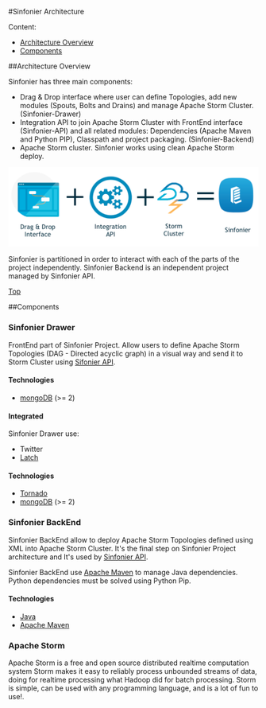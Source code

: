 #<a name="top"></a>Sinfonier Architecture 

Content:<br>

* [Architecture Overview](#section1)
* [Components](#section2)

##<a name="section1"></a>Architecture Overview

Sinfonier has three main components:

* Drag & Drop interface where user can define Topologies, add new modules (Spouts, Bolts and Drains) and manage Apache Storm Cluster. (Sinfonier-Drawer)
* Integration API to join Apache Storm Cluster with FrontEnd interface (Sinfonier-API) and all related modules: Dependencies (Apache Maven and Python PIP), Classpath and project packaging. (Sinfonier-Backend)
* Apache Storm cluster. Sinfonier works using clean Apache Storm deploy.

![Figure 1 - Sinfonier Overview](images/sinfonier-overview.png "Figure 1 - Sinfonier Overview")

Sinfonier is partitioned in order to interact with each of the parts of the project independently. Sinfonier Backend is an independent project managed by Sinfonier API.

[Top](#top)

##<a name="section2"></a>Components

### Sinfonier Drawer

FrontEnd part of Sinfonier Project. Allow users to define Apache Storm Topologies (DAG - Directed acyclic graph) in a visual way and send it to Storm Cluster using [Sifonier API](https://github.com/telefonicaid/fiware-sinfonier/sinfonier-backend-api).

#### Technologies

* [mongoDB](http://www.mongodb.org/) (>= 2)

#### Integrated

Sinfonier Drawer use:

* Twitter
* [Latch](https://latch.elevenpaths.com/)

#### Technologies

* [Tornado](http://www.tornadoweb.org/en/stable/)
* [mongoDB](http://www.mongodb.org/) (>= 2)

### Sinfonier BackEnd

Sinfonier BackEnd allow to deploy Apache Storm Topologies defined using XML into Apache Storm Cluster. It's the final step on Sinfonier Project architecture and It's used by [Sinfonier API](https://github.com/telefonicaid/fiware-sinfonier/sinfonier-backend-api).

Sinfonier BackEnd use [Apache Maven](https://maven.apache.org/) to manage Java dependencies. Python dependencies must be solved using Python Pip.

#### Technologies

* [Java](https://www.java.com/es/download/help/index_installing.xml?j=7)
* [Apache Maven](https://maven.apache.org/)

### Apache Storm

Apache Storm is a free and open source distributed realtime computation system
Storm makes it easy to reliably process unbounded streams of data, doing for realtime processing what Hadoop did for batch processing. Storm is simple, can be used with any programming language, and is a lot of fun to use!.